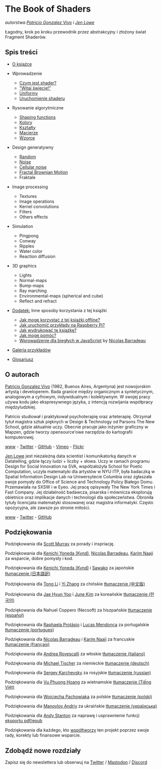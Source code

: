 <canvas id="custom" class="canvas" data-fragment-url="src/moon/moon.frag" data-textures="src/moon/moon.jpg" width="350px" height="350px"></canvas>

# The Book of Shaders
*autorstwa [Patricio Gonzalez Vivo](http://patriciogonzalezvivo.com/) i [Jen Lowe](http://jenlowe.net/)*

Łagodny, krok po kroku przewodnik przez abstrakcyjny i złożony świat Fragment Shaderów.

<div class="header">
<a href="https://www.paypal.com/cgi-bin/webscr?cmd=_s-xclick&hosted_button_id=B5FSVSHGEATCG" style="float: right;"><img src="https://www.paypalobjects.com/en_US/i/btn/btn_donate_SM.gif" alt=""></a>
</div>

## Spis treści

* [O książce](00/?lan=pl)

* Wprowadzenie
    * [Czym jest shader?](01/?lan=pl)
    * ["Witaj świecie!"](02/?lan=pl)
    * [Uniformy](03/?lan=pl)
	* [Uruchomienie shaderu](04/?lan=pl)

* Rysowanie algorytmiczne
    * [Shaping functions](05/?lan=pl)
    * [Kolory](06/?lan=pl)
    * [Kształty](07/?lan=pl)
    * [Macierze](08/?lan=pl)
    * [Wzorce](09/?lan=pl)

* Design generatywny
    * [Random](10/?lan=pl)
    * [Noise](11/?lan=pl)
    * [Cellular noise](12/?lan=pl)
    * [Fractal Brownian Motion](13/?lan=pl)
    * Fraktale

* Image processing
    * Textures
    * Image operations
    * Kernel convolutions
    * Filters
    * Others effects

* Simulation
    * Pingpong
    * Conway
    * Ripples
    * Water color
    * Reaction diffusion

* 3D graphics
    * Lights
    * Normal-maps
    * Bump-maps
    * Ray marching
    * Environmental-maps (spherical and cube)
    * Reflect and refract

* [Dodatek:](appendix/?lan=pl) Inne sposoby korzystania z tej książki
	* [Jak mogę korzystać z tej książki offline?](appendix/00/?lan=pl)
	* [Jak uruchomić przykłady na Raspberry Pi?](appendix/01/?lan=pl)
	* [Jak wydrukować tę książkę?](appendix/02/?lan=pl)
    * [Jak mogę pomóc?](appendix/03/?lan=pl)
    * [Wprowadzenie dla biegłych w JavaScript](appendix/04/?lan=pl) by [Nicolas Barradeau](http://www.barradeau.com/)

* [Galeria przykładów](examples/?lan=pl)

* [Glosariusz](glossary/?lan=pl)

## O autorach

[Patricio Gonzalez Vivo](http://patriciogonzalezvivo.com/) (1982, Buenos Aires, Argentyna) jest nowojorskim artystą i developerem. Bada granice między organicznym a syntetycznym, analogowym a cyfrowym, indywidualnym i kolektywnym. W swojej pracy używa kodu jako ekspresywnego języka, z intencją rozwijania współpracy międzyludzkiej.

Patricio studiował i praktykował psychoterapię oraz arteterapię. Otrzymał tytuł magistra sztuk pięknych w Design & Technology od Parsons The New School, gdzie aktualnie uczy. Obecnie pracuje jako inżynier graficzny w Mapzen, gdzie tworzy opensource'owe narzędzia do kartografii komputerowej. 

<div class="header"> <a href="http://patriciogonzalezvivo.com/" target="_blank">www</a> - <a href="https://twitter.com/patriciogv" target="_blank">Twitter</a> - <a href="https://github.com/patriciogonzalezvivo" target="_blank">GitHub</a> - <a href="https://vimeo.com/patriciogv" target="_blank">Vimeo</a> - <a href="https://www.flickr.com/photos/106950246@N06/" target="_blank"> Flickr</a></div>

[Jen Lowe](http://jenlowe.net/) jest niezależną data scientist i komunikatorką danych w Datatelling, gdzie łączy ludzi + liczby + słowa. Uczy w ramach programu Design for Social Innovation na SVA, współzałożyła School for Poetic Computation, uczyła matematyki dla artystów w NYU ITP, była badaczką w Spatial Information Design Lab na Uniwersytecie Columbia oraz zgłaszała swoje pomysły do Office of Science and Technology Policy Białego Domu. Przemawiała na SXSW i w Eyeo. Jej pracę opisywały The New York Times i Fast Company. Jej działalność badawcza, pisarska i mównicza eksplorują obietnice oraz implikacje danych i technologii dla społeczeństwa. Obroniła tytuły licencjata matematyki stosowanej oraz magistra informatyki. Często opozycyjna, ale zawsze po stronie miłości.

<div class="header"> <a href="http://jenlowe.net/" target="_blank">www</a> - <a href="https://twitter.com/datatelling" target="_blank">Twitter</a> - <a href="https://github.com/datatelling" target="_blank">GitHub</a></div>

## Podziękowania

Podziękowania dla [Scott Murray](http://alignedleft.com/) za porady i inspriację.

Podziękowania dla [Kenichi Yoneda (Kynd)](https://twitter.com/kyndinfo), [Nicolas Barradeau](https://twitter.com/nicoptere), [Karim Naaji](http://karim.naaji.fr/) za wsparcie, dobre pomysły i kod.

Podziękowania dla [Kenichi Yoneda (Kynd)](https://twitter.com/kyndinfo) i [Sawako](https://twitter.com/sawakohome) za japońskie [tłumaczenie (日本語訳)](?lan=jp)

Podziękowania dla [Tong Li](https://www.facebook.com/tong.lee.9484) i [Yi Zhang](https://www.facebook.com/archer.zetta?pnref=story) za chińskie [tłumaczenie (中文版)](?lan=ch)

Podziękowania dla [Jae Hyun Yoo](https://www.facebook.com/fkkcloud) i [June Kim](https://github.com/rlawns324) za koreańskie [tłumaczenie (한국어)](?lan=kr)

Podziękowania dla Nahuel Coppero (Necsoft) za hiszpańskie [tłumaczenie (español)](?lan=es)

Podziękowania dla [Raphaela Protásio](https://github.com/Rawphs) i [Lucas Mendonça](https://github.com/luuchowl) za portugalskie [tłumaczenie (portugues)](?lan=pt)

Podziękowania dla [Nicolas Barradeau](https://twitter.com/nicoptere) i [Karim Naaji](http://karim.naaji.fr/) za francuskie [tłumaczenie (français)](?lan=fr)

Podziękowania dla [Andrea Rovescalli](https://www.earove.info) za włoskie [tłumaczenie (italiano)](?lan=it)

Podziękowania dla [Michael Tischer](http://www.mitinet.de) za niemieckie [tłumaczenie (deutsch)](?lan=de)

Podziękowania dla [Sergey Karchevsky](https://www.facebook.com/sergey.karchevsky.3) za rosyjskie [tłumaczenie (russian)](?lan=ru)

Podziękowania dla [Vu Phuong Hoang](https://www.facebook.com/vuphuonghoang88) za wietnamskie [tłumaczenie (Tiếng Việt)](?lan=vi)

Podziękowania dla [Wojciecha Pachowiaka](https://github.com/WojtekPachowiak) za polskie [tłumaczenie (polski)](?lan=pl)

Podziękowania dla [Manoylov Andriy](https://twitter.com/ManoylovAC) za ukraińskie [tłumaczenie (українська)](?lan=ua)

Podziękowania dla [Andy Stanton](https://andy.stanton.is/) za naprawę i usprawnienie funkcji [eksportu pdf/epub ](https://thebookofshaders.com/appendix/02/)

Podziękowania dla każdego, kto [współtworzy](https://github.com/patriciogonzalezvivo/thebookofshaders/graphs/contributors) ten projekt poprzez swoje rady, korekty lub finansowe wsparcie.

## Zdobądź nowe rozdziały

Zapisz się do newslettera lub obserwuj na [Twitter](https://twitter.com/bookofshaders) / <a rel="me" href="https://mastodon.gamedev.place/@bookofshaders">Mastodon</a> / [Discord](shader.zone)

<div id="fd-form-623359074e5181d777e479f9"></div>
<script>
  window.fd('form', {
    formId: '623359074e5181d777e479f9',
    containerEl: '#fd-form-623359074e5181d777e479f9'
  });
</script>
